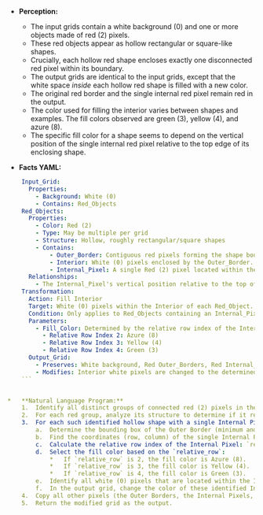 *   **Perception:**
    *   The input grids contain a white background (0) and one or more objects made of red (2) pixels.
    *   These red objects appear as hollow rectangular or square-like shapes.
    *   Crucially, each hollow red shape encloses exactly one disconnected red pixel within its boundary.
    *   The output grids are identical to the input grids, except that the white space *inside* each hollow red shape is filled with a new color.
    *   The original red border and the single internal red pixel remain red in the output.
    *   The color used for filling the interior varies between shapes and examples. The fill colors observed are green (3), yellow (4), and azure (8).
    *   The specific fill color for a shape seems to depend on the vertical position of the single internal red pixel relative to the top edge of its enclosing shape.

*   **Facts YAML:**
    
```yaml
    Input_Grid:
      Properties:
        - Background: White (0)
        - Contains: Red_Objects
    Red_Objects:
      Properties:
        - Color: Red (2)
        - Type: May be multiple per grid
        - Structure: Hollow, roughly rectangular/square shapes
        - Contains:
            - Outer_Border: Contiguous red pixels forming the shape boundary.
            - Interior: White (0) pixels enclosed by the Outer_Border.
            - Internal_Pixel: A single Red (2) pixel located within the Interior, not connected to the Outer_Border.
      Relationships:
        - The Internal_Pixel's vertical position relative to the top of the Outer_Border's bounding box determines the Fill_Color.
    Transformation:
      Action: Fill Interior
      Target: White (0) pixels within the Interior of each Red_Object.
      Condition: Only applies to Red_Objects containing an Internal_Pixel.
      Parameters:
        - Fill_Color: Determined by the relative row index of the Internal_Pixel.
          - Relative Row Index 2: Azure (8)
          - Relative Row Index 3: Yellow (4)
          - Relative Row Index 4: Green (3)
      Output_Grid:
        - Preserves: White background, Red Outer_Borders, Red Internal_Pixels.
        - Modifies: Interior white pixels are changed to the determined Fill_Color.
    ```


*   **Natural Language Program:**
    1.  Identify all distinct groups of connected red (2) pixels in the input grid.
    2.  For each red group, analyze its structure to determine if it represents a hollow shape (an "Outer Border") enclosing both white (0) pixels (the "Interior") and at least one disconnected red pixel (an "Internal Pixel"). Focus on shapes with exactly one Internal Pixel.
    3.  For each such identified hollow shape with a single Internal Pixel:
        a.  Determine the bounding box of the Outer Border (minimum and maximum row and column indices).
        b.  Find the coordinates (row, column) of the single Internal Pixel.
        c.  Calculate the relative row index of the Internal Pixel: `relative_row = Internal_Pixel_row - bounding_box_min_row`.
        d.  Select the fill color based on the `relative_row`:
            *   If `relative_row` is 2, the fill color is Azure (8).
            *   If `relative_row` is 3, the fill color is Yellow (4).
            *   If `relative_row` is 4, the fill color is Green (3).
        e.  Identify all white (0) pixels that are located within the Interior of this specific Outer Border.
        f.  In the output grid, change the color of these identified Interior white pixels to the selected fill color.
    4.  Copy all other pixels (the Outer Borders, the Internal Pixels, and any pixels not part of these structures) from the input grid to the output grid without modification.
    5.  Return the modified grid as the output.